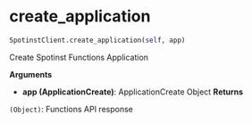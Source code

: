 <h1 id="spotinst_sdk.SpotinstClient.create_application">create_application</h1>

```python
SpotinstClient.create_application(self, app)
```

Create Spotinst Functions Application

__Arguments__

- __app (ApplicationCreate)__: ApplicationCreate Object
__Returns__

`(Object)`: Functions API response


